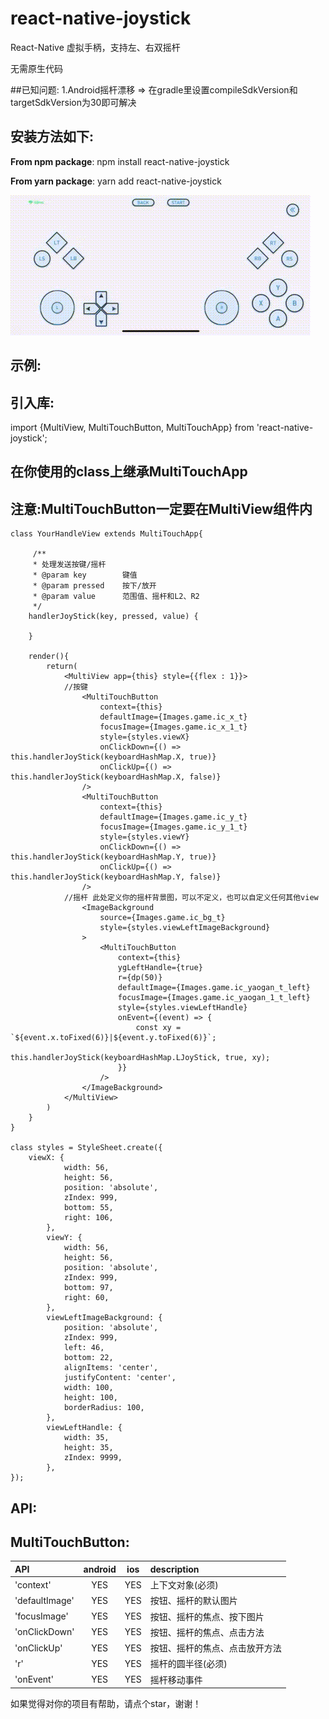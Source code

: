 # react-native-joystick

React-Native 虚拟手柄，支持左、右双摇杆

无需原生代码

##已知问题:
1.Android摇杆漂移 => 在gradle里设置compileSdkVersion和targetSdkVersion为30即可解决

## 安装方法如下:

**From npm package**: npm install react-native-joystick

**From yarn package**: yarn add react-native-joystick

![](https://github.com/panzijian/react-native-joystick/blob/main/1622013016922533.gif)

## 示例:

## 引入库:

import {MultiView, MultiTouchButton, MultiTouchApp} from 'react-native-joystick';

## 在你使用的class上继承MultiTouchApp
## 注意:MultiTouchButton一定要在MultiView组件内

    class YourHandleView extends MultiTouchApp{
    
         /**
         * 处理发送按键/摇杆
         * @param key        键值
         * @param pressed    按下/放开
         * @param value      范围值、摇杆和L2、R2
         */
        handlerJoyStick(key, pressed, value) {
            
        }
        
        render(){
            return(
                <MultiView app={this} style={{flex : 1}}>
                //按键
                    <MultiTouchButton
                        context={this}
                        defaultImage={Images.game.ic_x_t}
                        focusImage={Images.game.ic_x_1_t}
                        style={styles.viewX}
                        onClickDown={() => this.handlerJoyStick(keyboardHashMap.X, true)}
                        onClickUp={() => this.handlerJoyStick(keyboardHashMap.X, false)}
                    />
                    <MultiTouchButton
                        context={this}
                        defaultImage={Images.game.ic_y_t}
                        focusImage={Images.game.ic_y_1_t}
                        style={styles.viewY}
                        onClickDown={() => this.handlerJoyStick(keyboardHashMap.Y, true)}
                        onClickUp={() => this.handlerJoyStick(keyboardHashMap.Y, false)}
                    />
                //摇杆 此处定义你的摇杆背景图，可以不定义，也可以自定义任何其他view
                    <ImageBackground
                        source={Images.game.ic_bg_t}
                        style={styles.viewLeftImageBackground}
                    >
                        <MultiTouchButton
                            context={this}
                            ygLeftHandle={true}
                            r={dp(50)}
                            defaultImage={Images.game.ic_yaogan_t_left}
                            focusImage={Images.game.ic_yaogan_1_t_left}
                            style={styles.viewLeftHandle}
                            onEvent={(event) => {
                                const xy = `${event.x.toFixed(6)}|${event.y.toFixed(6)}`;
                                this.handlerJoyStick(keyboardHashMap.LJoyStick, true, xy);
                            }}
                        />
                    </ImageBackground>
                </MultiView>               
            )
        }   
    }
    
    class styles = StyleSheet.create({
        viewX: {
                width: 56,
                height: 56,
                position: 'absolute',
                zIndex: 999,
                bottom: 55,
                right: 106,
            },
            viewY: {
                width: 56,
                height: 56,
                position: 'absolute',
                zIndex: 999,
                bottom: 97,
                right: 60,
            },
            viewLeftImageBackground: {
                position: 'absolute',
                zIndex: 999,
                left: 46,
                bottom: 22,
                alignItems: 'center',
                justifyContent: 'center',
                width: 100,
                height: 100,
                borderRadius: 100,
            },
            viewLeftHandle: {
                width: 35,
                height: 35,
                zIndex: 9999,
            },
    });

## API:

## MultiTouchButton:

|  API      |  android |   ios   |  description |
|  :---  |   :---:  |  :---:  |     :---    |
| 'context'   | YES | YES | 上下文对象(必须)
| 'defaultImage'  | YES | YES | 按钮、摇杆的默认图片
| 'focusImage' | YES | YES | 按钮、摇杆的焦点、按下图片
| 'onClickDown' | YES | YES | 按钮、摇杆的焦点、点击方法
| 'onClickUp' | YES | YES | 按钮、摇杆的焦点、点击放开方法
| 'r' | YES | YES | 摇杆的圆半径(必须)
| 'onEvent' | YES | YES | 摇杆移动事件


如果觉得对你的项目有帮助，请点个star，谢谢！

